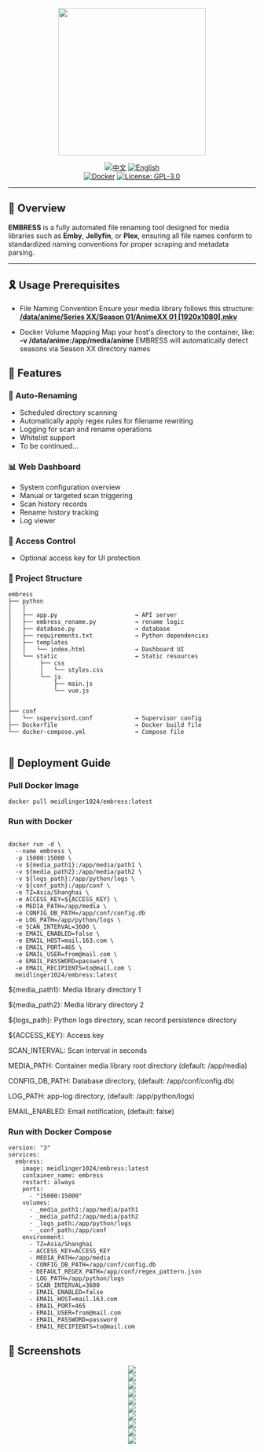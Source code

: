 <div align="center">
 <img width="300" src="./docs/imgs/logo.svg"/>
</div>


<div align="center">

[![中文](https://img.shields.io/badge/中文-README-red)](README.md)
[![English](https://img.shields.io/badge/English-README-blue)](README_EN.md)
<br>
[![Docker](https://img.shields.io/badge/-Docker-2496ED?style=flat-square&logo=docker&logoColor=white)](https://hub.docker.com/r/meidlinger1024/embress)
[![License: GPL-3.0](https://img.shields.io/badge/License-GPL%203.0-4CAF50?style=flat-square)](LICENSE)
</div>

---

## 🔰 Overview

**EMBRESS** is a fully automated file renaming tool designed for media libraries such as **Emby**, **Jellyfin**, or **Plex**, ensuring all file names conform to standardized naming conventions for proper scraping and metadata parsing.

---

## 🎗️ Usage Prerequisites

- File Naming Convention​
Ensure your media library follows this structure: [**/data/anime/Series XX/Season 01/AnimeXX 01 [1920x1080].mkv**](https://emby.media/support/articles/TV-Naming.html)

- Docker Volume Mapping​
Map your host's directory to the container, like:
 **-v /data/anime:/app/media/anime**
EMBRESS will automatically detect seasons via Season XX directory names


## 🚀 Features


### 📁 Auto-Renaming

- Scheduled directory scanning
- Automatically apply regex rules for filename rewriting
- Logging for scan and rename operations
- Whitelist support
- To be continued...

### 📊 Web Dashboard

- System configuration overview
- Manual or targeted scan triggering
- Scan history records
- Rename history tracking
- Log viewer

### 🔐 Access Control

- Optional access key for UI protection

### 📁 Project Structure

```
embress
├── python
│   │ 
│   ├── app.py                      ➔ API server
│   ├── embress_rename.py           ➔ rename logic
│   ├── database.py                 ➔ database
│   ├── requirements.txt            ➔ Python dependencies
│   ├── templates
│   │   └── index.html              ➔ Dashboard UI
│   └── static                      ➔ Static resources
│        ├── css
│        │   └── styles.css 
│        └── js
│            ├── main.js
│            └── vue.js
│     
│     
├── conf
│   └── supervisord.conf            ➔ Supervisor config
├── Dockerfile                      ➔ Docker build file
└── docker-compose.yml              ➔ Compose file
  
```

## 🐳 Deployment Guide

### Pull Docker Image

```
docker pull meidlinger1024/embress:latest
```

### Run with Docker

```

docker run -d \
  --name embress \
  -p 15000:15000 \
  -v ${media_path1}:/app/media/path1 \
  -v ${media_path2}:/app/media/path2 \
  -v ${logs_path}:/app/python/logs \
  -v ${conf_path}:/app/conf \
  -e TZ=Asia/Shanghai \
  -e ACCESS_KEY=${ACCESS_KEY} \
  -e MEDIA_PATH=/app/media \
  -e CONFIG_DB_PATH=/app/conf/config.db
  -e LOG_PATH=/app/python/logs \
  -e SCAN_INTERVAL=3600 \
  -e EMAIL_ENABLED=false \
  -e EMAIL_HOST=mail.163.com \
  -e EMAIL_PORT=465 \
  -e EMAIL_USER=from@mail.com \
  -e EMAIL_PASSWORD=password \
  -e EMAIL_RECIPIENTS=to@mail.com \
  meidlinger1024/embress:latest
```

${media_path1}: Media library directory 1

${media_path2}: Media library directory 2

${logs_path}: Python logs directory, scan record persistence directory

${ACCESS_KEY}: Access key

SCAN_INTERVAL: Scan interval in seconds

MEDIA_PATH: Container media library root directory (default: /app/media)

CONFIG_DB_PATH: Database directory, (default: /app/conf/config.db)

LOG_PATH: app-log directory, (default: /app/python/logs)

EMAIL_ENABLED: Email notification, (default: false)

### Run with Docker Compose
```
version: "3"
services:
  embress:
    image: meidlinger1024/embress:latest
    container_name: embress
    restart: always
    ports:
      - "15000:15000"
    volumes:
      - _media_path1:/app/media/path1
      - _media_path2:/app/media/path2
      - _logs_path:/app/python/logs
      - _conf_path:/app/conf
    environment:
      - TZ=Asia/Shanghai
      - ACCESS_KEY=ACCESS_KEY
      - MEDIA_PATH=/app/media
      - CONFIG_DB_PATH=/app/conf/config.db
      - DEFAULT_REGEX_PATH=/app/conf/regex_pattern.json
      - LOG_PATH=/app/python/logs
      - SCAN_INTERVAL=3600
      - EMAIL_ENABLED=false
      - EMAIL_HOST=mail.163.com
      - EMAIL_PORT=465
      - EMAIL_USER=from@mail.com
      - EMAIL_PASSWORD=password
      - EMAIL_RECIPIENTS=to@mail.com
```

## 🧩 Screenshots

<div align="center">
 <img src="./docs/screenshots/1.png"/>
</div>
<div align="center">
 <img src="./docs/screenshots/1.5.png"/>
</div>
<div align="center">
 <img src="./docs/screenshots/1.6.png"/>
</div>
<div align="center">
 <img src="./docs/screenshots/1.7.png"/>
</div>
<div align="center">
 <img src="./docs/screenshots/1.8.png"/>
</div>
<div align="center">
 <img src="./docs/screenshots/2.png"/>
</div>
<div align="center">
 <img src="./docs/screenshots/3.png"/>
</div>
<div align="center">
 <img src="./docs/screenshots/4.png"/>
</div>
<div align="center">
 <img src="./docs/screenshots/4.1.png"/>
</div>
<div align="center">
 <img src="./docs/screenshots/5.png"/>
</div>
